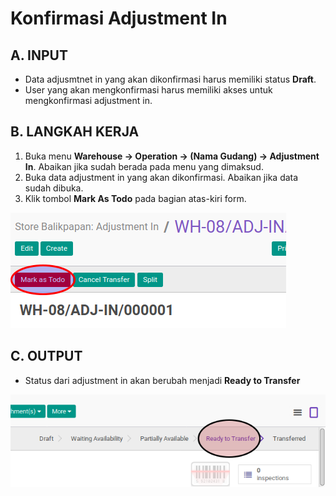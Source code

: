 # Konfirmasi Adjustment In

## A. INPUT

* Data adjusmtnet in yang akan dikonfirmasi harus memiliki status **Draft**.
* User yang akan mengkonfirmasi harus memiliki akses untuk mengkonfirmasi adjustment in.

## B. LANGKAH KERJA

1. Buka menu **Warehouse -> Operation -> (Nama Gudang) -> Adjustment In**. Abaikan jika sudah berada
pada menu yang dimaksud.
2. Buka data adjustment in yang akan dikonfirmasi. Abaikan jika data sudah dibuka.
3. Klik tombol **Mark As Todo** pada bagian atas-kiri form.

![](../../img/adjustment-in/tombol-mark-as-todo.png)

## C. OUTPUT

* Status dari adjustment in akan berubah menjadi **Ready to Transfer**

![](../../img/interwarehouse-in/status-ready-to-transfer.png)
